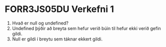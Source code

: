 # FORR3JS05DU Verkefni 1

1. Hvað er null og undefined?
  1. Undefined þýðir að breyta sem hefur verið búin til hefur ekki verið gefin gildi.
  1. Null er gildi í breytu sem táknar ekkert gildi.
